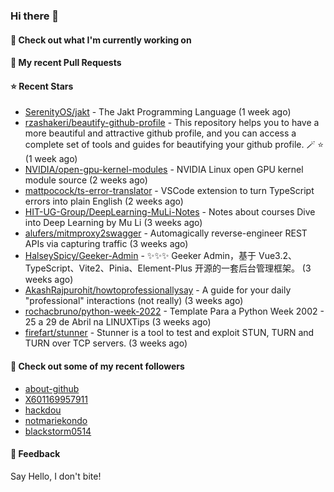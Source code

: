 ### Hi there 👋

#### 👷 Check out what I'm currently working on

#### 🔨 My recent Pull Requests


#### ⭐ Recent Stars

- [SerenityOS/jakt](https://github.com/SerenityOS/jakt) - The Jakt Programming Language (1 week ago)
- [rzashakeri/beautify-github-profile](https://github.com/rzashakeri/beautify-github-profile) - This repository helps you to have a more beautiful and attractive github profile, and you can access a complete set of tools and guides for beautifying your github profile. 🪄 ⭐ (1 week ago)
- [NVIDIA/open-gpu-kernel-modules](https://github.com/NVIDIA/open-gpu-kernel-modules) - NVIDIA Linux open GPU kernel module source (2 weeks ago)
- [mattpocock/ts-error-translator](https://github.com/mattpocock/ts-error-translator) - VSCode extension to turn TypeScript errors into plain English (2 weeks ago)
- [HIT-UG-Group/DeepLearning-MuLi-Notes](https://github.com/HIT-UG-Group/DeepLearning-MuLi-Notes) - Notes about courses Dive into Deep Learning by Mu Li (3 weeks ago)
- [alufers/mitmproxy2swagger](https://github.com/alufers/mitmproxy2swagger) - Automagically reverse-engineer REST APIs via capturing traffic (3 weeks ago)
- [HalseySpicy/Geeker-Admin](https://github.com/HalseySpicy/Geeker-Admin) - ✨✨✨ Geeker Admin，基于 Vue3.2、TypeScript、Vite2、Pinia、Element-Plus 开源的一套后台管理框架。 (3 weeks ago)
- [AkashRajpurohit/howtoprofessionallysay](https://github.com/AkashRajpurohit/howtoprofessionallysay) - A guide for your daily &#34;professional&#34; interactions (not really) (3 weeks ago)
- [rochacbruno/python-week-2022](https://github.com/rochacbruno/python-week-2022) - Template Para a Python Week 2002 - 25 a 29 de Abril na LINUXTips (3 weeks ago)
- [firefart/stunner](https://github.com/firefart/stunner) - Stunner is a tool to test and exploit STUN, TURN and TURN over TCP servers. (3 weeks ago)

#### 👯 Check out some of my recent followers

- [about-github](https://github.com/about-github)
- [X601169957911](https://github.com/X601169957911)
- [hackdou](https://github.com/hackdou)
- [notmariekondo](https://github.com/notmariekondo)
- [blackstorm0514](https://github.com/blackstorm0514)

#### 💬 Feedback

Say Hello, I don't bite!